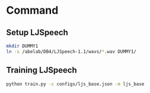 # Command

## Setup LJSpeech

``` bash
mkdir DUMMY1
ln -s /abelab/DB4/LJSpeech-1.1/wavs/*.wav DUMMY1/
```

## Training LJSpeech

```bash
python train.py -c configs/ljs_base.json -m ljs_base
```

